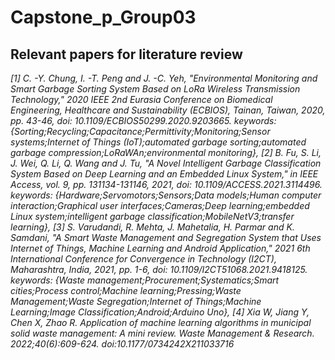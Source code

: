 # Capstone_p_Group03
## Relevant papers for literature review

*[1] C. -Y. Chung, I. -T. Peng and J. -C. Yeh, "Environmental Monitoring and Smart Garbage
Sorting System Based on LoRa Wireless Transmission Technology," 2020 IEEE 2nd Eurasia
Conference on Biomedical Engineering, Healthcare and Sustainability (ECBIOS), Tainan,
Taiwan, 2020, pp. 43-46, doi: 10.1109/ECBIOS50299.2020.9203665. keywords:
{Sorting;Recycling;Capacitance;Permittivity;Monitoring;Sensor systems;Internet of Things
(IoT);automated garbage sorting;automated garbage compression;LoRaWAn;environmental
monitoring}, 
[2] B. Fu, S. Li, J. Wei, Q. Li, Q. Wang and J. Tu, "A Novel Intelligent Garbage Classification
System Based on Deep Learning and an Embedded Linux System," in IEEE Access, vol. 9, pp.
131134-131146, 2021, doi: 10.1109/ACCESS.2021.3114496.
keywords: {Hardware;Servomotors;Sensors;Data models;Human computer
interaction;Graphical user interfaces;Cameras;Deep learning;embedded Linux
system;intelligent garbage classification;MobileNetV3;transfer learning},
[3] S. Varudandi, R. Mehta, J. Mahetalia, H. Parmar and K. Samdani, "A Smart Waste
Management and Segregation System that Uses Internet of Things, Machine Learning and
Android Application," 2021 6th International Conference for Convergence in Technology (I2CT),
Maharashtra, India, 2021, pp. 1-6, doi: 10.1109/I2CT51068.2021.9418125. keywords: {Waste
management;Procurement;Systematics;Smart cities;Process control;Machine
learning;Pressing;Waste Management;Waste Segregation;Internet of Things;Machine
Learning;Image Classification;Android;Arduino Uno},
[4] Xia W, Jiang Y, Chen X, Zhao R. Application of machine learning algorithms in municipal
solid waste management: A mini review. Waste Management & Research. 2022;40(6):609-624.
doi:10.1177/0734242X211033716*